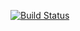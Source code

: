 [![Build Status](https://travis-ci.org/rayomeara/share-commodity-portal.svg?branch=master)](https://travis-ci.org/rayomeara/share-commodity-portal)
